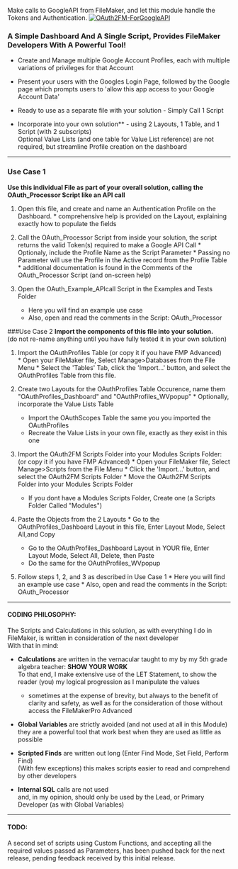 Make calls to GoogleAPI from FileMaker, and let this module handle the Tokens and Authentication.
[![OAuth2FM-ForGoogleAPI](https://raw.githubusercontent.com/jimrandell/OAuth2FM-ForGoogleAPI/master/OAuth2FM_Logo1.png)](http://jimrandell.com)  




### A Simple Dashboard And A Single Script, Provides FileMaker Developers With A Powerful Tool!
*	Create and Manage multiple Google Account Profiles, each with multiple variations of privileges for that Account

*	Present your users with the Googles Login Page, followed by the Google page which prompts users to 'allow this app access to your Google Account Data'

*	Ready to use as a separate file with your solution - Simply Call 1 Script

*	Incorporate into your own solution** - using 2 Layouts, 1 Table, and 1 Script (with 2 subscripts)  
Optional Value Lists (and one table for Value List reference) are not required, but streamline Profile creation on the dashboard

---

### Use Case 1
**Use this individual File as part of your overall solution, calling the OAuth_Processor Script like an API call**

1.	 Open this file, and create and name an Authentication Profile on the Dashboard.
	*	comprehensive help is provided on the Layout, explaining exactly how to populate the fields

2.	 Call the OAuth_Processor Script from inside your solution, the script returns the valid Token(s) required to make a Google API Call
	*	Optionaly, include the Profile Name as the Script Parameter
	*	Passing no Parameter will use the Profile in the Active record from the Profile Table 
	*	additional documentation is found in the Comments of the OAuth_Processor Script (and on-screen help)

3.	Open the OAuth_Example_APIcall Script in the Examples and Tests Folder
	*	Here you will find an example use case
	*	Also, open and read the comments in the Script: OAuth_Processor




###Use Case 2
**Import the components of this file into your solution.**  
(do not re-name anything until you have fully tested it in your own solution)

1.	 Import the OAuthProfiles Table (or copy it if you have FMP Advanced)  
	*	Open your FileMaker file, Select Manage>Databases from the File Menu
	*	Select the 'Tables' Tab, click the 'Import...' button, and select the OAuthProfiles Table from this file.

2.	 Create two Layouts for the OAuthProfiles Table Occurence, name them "OAuthProfiles_Dashboard" and "OAuthProfiles_WVpopup"
	*	Optionally, incorporate the Value Lists Table
		*	Import the OAuthScopes Table the same you you imported the OAuthProfiles
		*	Recreate the Value Lists in your own file, exactly as they exist in this one

3.	 Import the OAuth2FM Scripts Folder into your Modules Scripts Folder: (or copy it if you have FMP Advanced)
	*	Open your FileMaker file, Select Manage>Scripts from the File Menu 
	*	Click the 'Import...' button, and select the OAuth2FM Scripts Folder
	*	Move the OAuth2FM Scripts Folder into your Modules Scripts Folder
		*	If you dont have a Modules Scripts Folder, Create one (a Scripts Folder Called "Modules")


4.	 Paste the Objects from the 2 Layouts
	*	Go to the OAuthProfiles_Dashboard Layout in this file, Enter Layout Mode, Select All,and Copy
		*	Go to the OAuthProfiles_Dashboard Layout in YOUR file, Enter Layout Mode, Select All, Delete, then Paste
		*	Do the same for the OAuthProfiles_WVpopup


5.	 Follow steps 1, 2, and 3 as described in Use Case 1
	*	Here you will find an example use case
	*	Also, open and read the comments in the Script: OAuth_Processor


---
#### CODING PHILOSOPHY:
The Scripts and Calculations in this solution, as with everything I do in FileMaker, is written in consideration of the next developer  
With that in mind:

- **Calculations** are written in the vernacular taught to my by my 5th grade algebra teacher: **SHOW YOUR WORK**  
To that end, I make extensive use of the LET Statement, to show the reader (you) my logical progression as I manipulate the values
	- 	sometimes at the expense of brevity, but always to the benefit of clarity and safety, as well as for the consideration of those without access the FileMakerPro Advanced
- **Global Variables** are strictly avoided (and not used at all in this Module)
they are a powerful tool that work best when they are used as little as possible

- **Scripted Finds** are written out long (Enter Find Mode, Set Field, Perform Find)  
(With few exceptions) this makes scripts easier to read and comprehend by other developers

- **Internal SQL** calls are not used  
and, in my opinion, should only be used by the Lead, or Primary Developer (as with Global Variables)

---


#### TODO:
A second set of scripts using Custom Functions, and accepting all the required values passed as Parameters,
has been pushed back for the next release, pending feedback received by this initial release.

